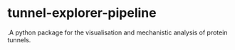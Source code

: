 # tunnel-explorer-pipeline
.A python package for the visualisation and mechanistic analysis of protein tunnels.
